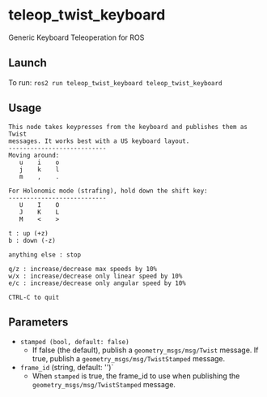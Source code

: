 # teleop_twist_keyboard
Generic Keyboard Teleoperation for ROS

## Launch

To run: `ros2 run teleop_twist_keyboard teleop_twist_keyboard`

## Usage

```
This node takes keypresses from the keyboard and publishes them as Twist
messages. It works best with a US keyboard layout.
---------------------------
Moving around:
   u    i    o
   j    k    l
   m    ,    .

For Holonomic mode (strafing), hold down the shift key:
---------------------------
   U    I    O
   J    K    L
   M    <    >

t : up (+z)
b : down (-z)

anything else : stop

q/z : increase/decrease max speeds by 10%
w/x : increase/decrease only linear speed by 10%
e/c : increase/decrease only angular speed by 10%

CTRL-C to quit
```

## Parameters
- `stamped (bool, default: false)`
  - If false (the default), publish a `geometry_msgs/msg/Twist` message.  If true, publish a `geometry_msgs/msg/TwistStamped` message.
- `frame_id` (string, default: '')`
  - When `stamped` is true, the frame_id to use when publishing the `geometry_msgs/msg/TwistStamped` message.
